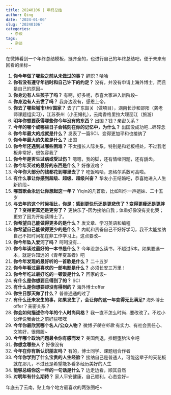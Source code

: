 ```yaml
---
title: 20240106 | 年终总结
author: Qing
date: '2024-01-06'
slug: '20240106'
categories:
  - 杂谈
tags:
  - 杂谈
---
```



在微博看到一个年终总结模板，挺齐全的，也进行自己的年终总结吧，便于未来有回看的坐标~
1. **你今年做了哪些之前从未做过的事？** 辞职？哈哈
1. **你有没有遵守年初时和自己许下的约定？** 没有，并没有申请上海外博士，而且是自己的原因~
1. **你身边有人生孩子了吗？** 有啊，好多呢，恭喜大家进入新阶段~
1. **你身边有人去世了吗？** 我身边没有，感恩上帝。
1. **你去了哪些城市/州/国家？** 去了广东韶关（做项目），湖南长沙和邵阳（龚老师课题组实习），江苏泰州（小王婚礼），云南香格里拉大理丽江（旅游）
1. **明年你想要获得哪些你今年没有的东西？** 出国？钱？亲密关系？
1. **今年的哪个或哪些日子会铭刻在你的记忆中，为什么？** 出国没成功吧...碎碎念
1. **你今年最大的成就是什么？** 发表了一篇SCI、变得更加平和也接纳了
1. **你今年最大的失败是什么？** 出国
1. **你今年还遇到过哪些困难？** 不太擅长人际关系，特别是和老板相处，不过我老板非常好，很包容我了
1. **你今年是否生过病或受过伤？** 嗯嗯，我的脚，还有情绪问题，还有龋齿。
1. **你今年买过的最好的东西是什么？** 好像没啥？
1. **今年你大部分的钱都花到哪里去了？** 吃饭哈哈，恩格尔系数可高啦。
1. **有什么事让你感到超级、超级、超级兴奋？** 挚友小王结婚吧，恭喜她进入人生新阶段~
1. **哪首歌会永远让你想起这一年？** Yiqin的几首歌，比如叫你一声姐妹、二十五岁
1. **与去年的这个时候相比，你是：感到更快乐还是更悲伤了？变得更瘦还是更胖了？变得更富还是更穷了？** 更快乐了-因为接纳自我；体重好像没有变化哭；更穷了因为开始读博士了。
1. **你希望自己能做得更多的是什么？** 发文章、学习英语和编程
1. **你希望自己能做得更少的是什么？** 内耗和责备自己不好好学习，我不太能接纳自己不把时间花在非工作学习上，这点要改~
1. **你今年坠入爱河了吗？** 呵呵没有...
1. **你今年读过最好的一本书是什么？** 今年没怎么读书，不超过5本。如果要选一本，就是许知远的《青年变革者》吧
1. **你今年发现的最好听的一首歌是什么？** 二十五岁
1. **你今年看过最喜欢的一部电影是什么？** 必须长安三万里！
1. **你今年吃过最好吃的一顿饭是什么？** 回家的饭~
1. **有什么是你想要且得到了的？** SCI
1. **有什么是你想要却没有得到的？** 海外博士offer
1. **你生日那天做了什么？** 普普通通的过了
1. **有什么还未发生的事，如果发生了，会让你的这一年变得无比满足?** 海外博士offer？亲密关系？
1. **你会如何描述你今年的个人时尚风格？** 我一直不怎么时尚...要改改了。不过小伙伴说我会比之前好些嘿嘿
1. **今年你最欣赏哪个名人/公众人物？** 微博*子陵在听歌* 有实力、有社会责任心、文笔好，很佩服~
1. **今年哪个政治问题最令你有感而发？** 美国倒退，推翻堕胎法令吧
1. **你想念哪些人？** 好像没有
1. **今年在你有新认识朋友吗？** 有的，博士同学、课题组合作者
1. **今年你学到了什么宝贵的人生经验？** 接纳自己是普通人，可能这辈子的天花板就在那儿，不过还是希望能多看多经历美好的人生
1. **能够总结你这一年的一句话是什么？** 边走边看，顺其自然
1. **对明年有什么期待？** 家人平安健康，自己顺利，心态变好~


年底去了云南，贴上每个地方最喜欢的两张图吧~

